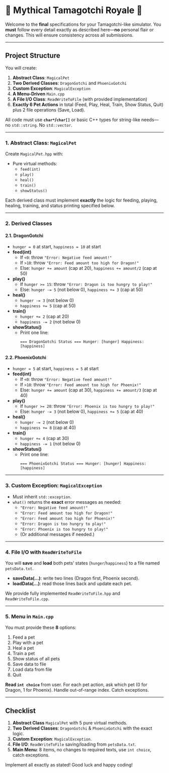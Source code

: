 # 🦄 **Mythical Tamagotchi Royale** 🐉

Welcome to the **final** specifications for your Tamagotchi-like simulator. You **must** follow every detail exactly as described here—**no** personal flair or changes. This will ensure consistency across all submissions.

---

## **Project Structure**

You will create:

1. **Abstract Class**: `MagicalPet`  
2. **Two Derived Classes**: `DragonGotchi` and `PhoenixGotchi`  
3. **Custom Exception**: `MagicalException`  
4. **A Menu-Driven** `Main.cpp`  
5. **A File I/O Class**: `ReadWriteToFile` (with provided implementation)  
6. **Exactly 6 Pet Actions** in total (Feed, Play, Heal, Train, Show Status, Quit) plus 2 file operations (Save, Load).

All code must use **`char*`/`char[]`** or basic C++ types for string-like needs—no `std::string`. No `std::vector`.

---

### 1. **Abstract Class: `MagicalPet`**

Create `MagicalPet.hpp` with:
- Pure virtual methods:  
  - `feed(int)`  
  - `play()`  
  - `heal()`  
  - `train()`  
  - `showStatus()`

Each derived class must implement **exactly** the logic for feeding, playing, healing, training, and status printing specified below.

---

### 2. **Derived Classes** 

#### **2.1. DragonGotchi**  
- `hunger = 0` at start, `happiness = 10` at start  
- **feed(int)**  
  - If `<0`: throw `"Error: Negative feed amount!"`  
  - If `>10`: throw `"Error: Feed amount too high for Dragon!"`  
  - Else: `hunger += amount` (cap at 20), `happiness += amount/2` (cap at 50)  
- **play()**  
  - If `hunger >= 15`: throw `"Error: Dragon is too hungry to play!"`  
  - Else: `hunger -= 5` (not below 0), `happiness += 3` (cap at 50)  
- **heal()**  
  - `hunger -= 3` (not below 0)  
  - `happiness += 5` (cap at 50)  
- **train()**  
  - `hunger += 2` (cap at 20)  
  - `happiness -= 2` (not below 0)  
- **showStatus()**  
  - Print one line:  
    ```
    === DragonGotchi Status === Hunger: [hunger] Happiness: [happiness]
    ```

#### **2.2. PhoenixGotchi**  
- `hunger = 5` at start, `happiness = 5` at start  
- **feed(int)**  
  - If `<0`: throw `"Error: Negative feed amount!"`  
  - If `>10`: throw `"Error: Feed amount too high for Phoenix!"`  
  - Else: `hunger += amount` (cap at 30), `happiness += amount/3` (cap at 40)  
- **play()**  
  - If `hunger >= 20`: throw `"Error: Phoenix is too hungry to play!"`  
  - Else: `hunger -= 3` (not below 0), `happiness += 5` (cap at 40)  
- **heal()**  
  - `hunger -= 2` (not below 0)  
  - `happiness += 8` (cap at 40)  
- **train()**  
  - `hunger += 4` (cap at 30)  
  - `happiness -= 1` (not below 0)  
- **showStatus()**  
  - Print one line:  
    ```
    === PhoenixGotchi Status === Hunger: [hunger] Happiness: [happiness]
    ```

---

### 3. **Custom Exception: `MagicalException`**

- Must inherit `std::exception`.
- `what()` returns the **exact** error messages as needed:
  - `"Error: Negative feed amount!"`
  - `"Error: Feed amount too high for Dragon!"`
  - `"Error: Feed amount too high for Phoenix!"`
  - `"Error: Dragon is too hungry to play!"`
  - `"Error: Phoenix is too hungry to play!"`
  - (Or additional messages if needed.)

---

### 4. **File I/O with `ReadWriteToFile`**

You will **save** and **load** both pets’ states (`hunger`/`happiness`) to a file named `petsData.txt`.  
- **saveData(...)**: write two lines (Dragon first, Phoenix second).  
- **loadData(...)**: read those lines back and update each pet.

We provide fully implemented `ReadWriteToFile.hpp` and `ReadWriteToFile.cpp`.

---

### 5. **Menu** in `Main.cpp`

You must provide these **8** options:

1. Feed a pet  
2. Play with a pet  
3. Heal a pet  
4. Train a pet  
5. Show status of all pets  
6. Save data to file  
7. Load data from file  
8. Quit  

**Read `int choice`** from user. For each pet action, ask which pet (0 for Dragon, 1 for Phoenix). Handle out-of-range index. Catch exceptions.

---

## **Checklist**

1. **Abstract Class** `MagicalPet` with 5 pure virtual methods.  
2. **Two Derived Classes**: `DragonGotchi` & `PhoenixGotchi` with the exact logic.  
3. **Custom Exception**: `MagicalException`.  
4. **File I/O**: `ReadWriteToFile` saving/loading from `petsData.txt`.  
5. **Main Menu**: 8 items, no changes to required texts, use `int choice`, catch exceptions.

Implement all exactly as stated! Good luck and happy coding!
